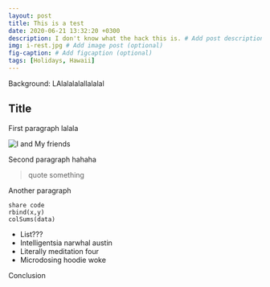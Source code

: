 ```yaml
---
layout: post
title: This is a test
date: 2020-06-21 13:32:20 +0300
description: I don't know what the hack this is. # Add post description (optional)
img: i-rest.jpg # Add image post (optional)
fig-caption: # Add figcaption (optional)
tags: [Holidays, Hawaii]
---
```

Background: LAlalalalallalalal

## Title
First paragraph lalala

![I and My friends]({{site.baseurl}}/assets/img/we-in-rest.jpg) 

Second paragraph hahaha

>quote something

Another paragraph

```
share code
rbind(x,y)
colSums(data)
```

* List???
* Intelligentsia narwhal austin
* Literally meditation four
* Microdosing hoodie woke

Conclusion
